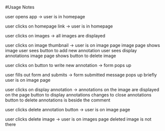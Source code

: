 #Usage Notes

user opens app ->
user is in homepage

user clicks on homepage link ->
user is in homepage

user clicks on images ->
all images are displayed

user clicks on image thumbnail ->
user is on image page
image page shows image
user sees button to add new annotation
user sees display annotations
image page shows button to delete image

user clicks on button to write new annotation ->
form pops up

user fills out form and submits ->
form submitted message pops up briefly
user is on image page

user clicks on display annotation ->
annotations on the image are displayed on the page
button to display annotations changes to close annotations
button to delete annotations is beside the comment

user clicks delete annotation button ->
user is on image page

user clicks delete image ->
user is on images page
deleted image is not there




